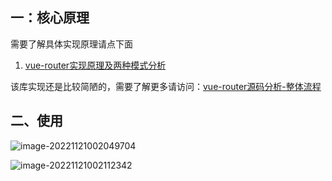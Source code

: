 ## 一：核心原理

需要了解具体实现原理请点下面

1. [vue-router实现原理及两种模式分析](https://juejin.cn/post/6844904062698127367#heading-3)

该库实现还是比较简陋的，需要了解更多请访问：[vue-router源码分析-整体流程](https://github.com/DDFE/DDFE-blog/issues/9)

## 二、使用

![image-20221121002049704](https://webpon-img.oss-cn-guangzhou.aliyuncs.com/imgimage-20221121002049704.png)

![image-20221121002112342](https://webpon-img.oss-cn-guangzhou.aliyuncs.com/imgimage-20221121002112342.png)
